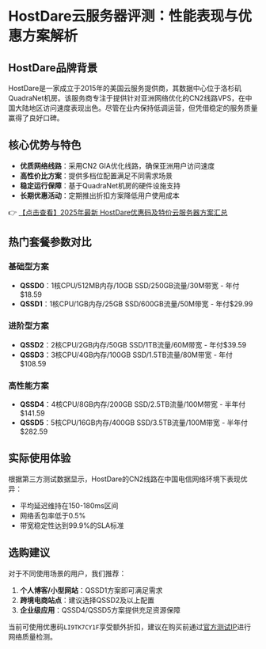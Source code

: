 # HostDare云服务器评测：性能表现与优惠方案解析

## HostDare品牌背景

HostDare是一家成立于2015年的美国云服务提供商，其数据中心位于洛杉矶QuadraNet机房。该服务商专注于提供针对亚洲网络优化的CN2线路VPS，在中国大陆地区访问速度表现出色。尽管在业内保持低调运营，但凭借稳定的服务质量赢得了良好口碑。

## 核心优势与特色

- **优质网络线路**：采用CN2 GIA优化线路，确保亚洲用户访问速度
- **高性价比方案**：提供多档位配置满足不同需求场景
- **稳定运行保障**：基于QuadraNet机房的硬件设施支持
- **长期优惠活动**：定期推出折扣方案降低用户使用成本

👉 [【点击查看】2025年最新 HostDare优惠码及特价云服务器方案汇总](https://bit.ly/hostdare)

## 热门套餐参数对比

### 基础型方案
- **QSSD0**：1核CPU/512MB内存/10GB SSD/250GB流量/30M带宽 - 年付$18.59
- **QSSD1**：1核CPU/1GB内存/25GB SSD/600GB流量/50M带宽 - 年付$29.99

### 进阶型方案  
- **QSSD2**：2核CPU/2GB内存/50GB SSD/1TB流量/60M带宽 - 年付$39.59
- **QSSD3**：3核CPU/4GB内存/100GB SSD/1.5TB流量/80M带宽 - 年付$108.59

### 高性能方案
- **QSSD4**：4核CPU/8GB内存/200GB SSD/2.5TB流量/100M带宽 - 半年付$141.59
- **QSSD5**：5核CPU/16GB内存/400GB SSD/3.5TB流量/100M带宽 - 半年付$282.59

## 实际使用体验

根据第三方测试数据显示，HostDare的CN2线路在中国电信网络环境下表现优异：
- 平均延迟维持在150-180ms区间
- 网络丢包率低于0.5%
- 带宽稳定性达到99.9%的SLA标准

## 选购建议

对于不同使用场景的用户，我们推荐：
1. **个人博客/小型网站**：QSSD1方案即可满足需求
2. **跨境电商站点**：建议选择QSSD2及以上配置
3. **企业级应用**：QSSD4/QSSD5方案提供充足资源保障

当前可使用优惠码`LI9TK7CY1F`享受额外折扣，建议在购买前通过[官方测试IP](https://bit.ly/hostdare)进行网络质量检测。